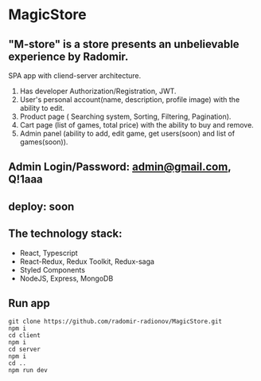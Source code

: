 # MagicStore

## "M-store" is a store presents an unbelievable experience by Radomir.

SPA app with cliend-server architecture.
1. Has developer Authorization/Registration, JWT.
2. User's personal account(name, description, profile image) with the ability to edit.
3. Product page ( Searching system, Sorting, Filtering,
Pagination).
4. Cart page (list of games, total price) with the ability to buy and remove.
5. Admin panel (ability to add, edit game, get users(soon) and list of games(soon)).

## Admin Login/Password: admin@gmail.com, Q!1aaa
## deploy: soon

## The technology stack:
- React, Typescript
- React-Redux, Redux Toolkit, Redux-saga
- Styled Components
- NodeJS, Express, MongoDB

## Run app

```
git clone https://github.com/radomir-radionov/MagicStore.git  
npm i  
cd client  
npm i  
cd server  
npm i
cd ..
npm run dev
```

